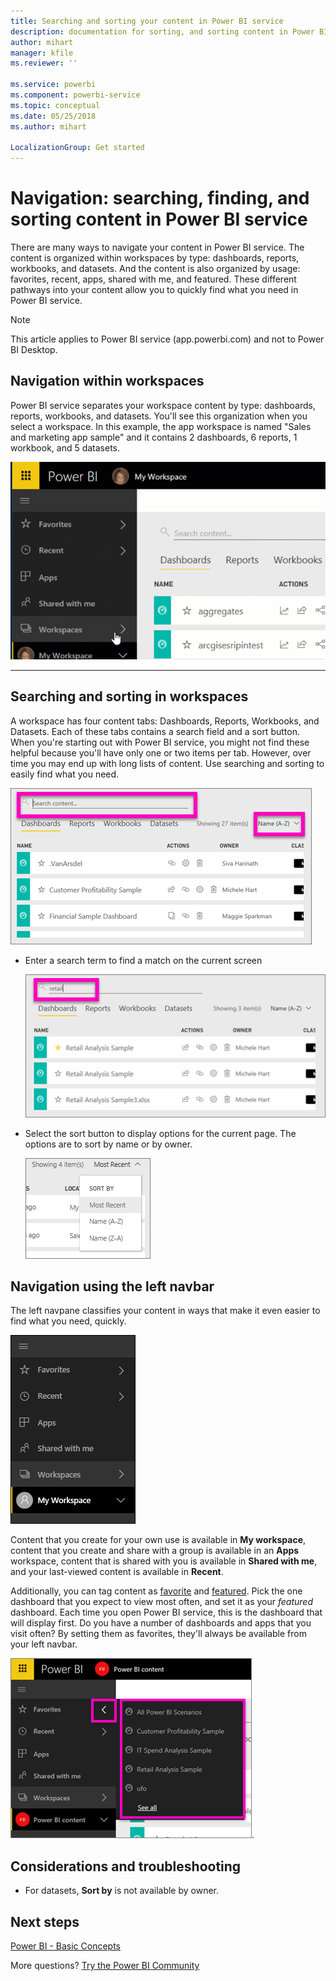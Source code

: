 ```yaml
---
title: Searching and sorting your content in Power BI service
description: documentation for sorting, and sorting content in Power BI workspaces
author: mihart
manager: kfile
ms.reviewer: ''

ms.service: powerbi
ms.component: powerbi-service
ms.topic: conceptual
ms.date: 05/25/2018
ms.author: mihart

LocalizationGroup: Get started
---
```

# Navigation: searching, finding, and sorting content in Power BI service
There are many ways to navigate your content in Power BI service. The content is organized within workspaces by type: dashboards, reports, workbooks, and datasets.  And the content is also organized by usage: favorites, recent, apps, shared with me, and featured. These different pathways into your content allow you to quickly find what you need in Power BI service.  

>[!NOTE] 
>This article applies to Power BI service (app.powerbi.com) and not to Power BI Desktop.

## Navigation within workspaces

Power BI service separates your workspace content by type: dashboards, reports, workbooks, and datasets. You'll see this organization when you select a workspace. In this example, the app workspace is named "Sales and marketing app sample" and it contains 2 dashboards, 6 reports, 1 workbook, and 5 datasets.

![video](media/service-navigation-search-filter-sort/workspaces.gif)

________________________________________

## Searching and sorting in workspaces
A workspace has four content tabs: Dashboards, Reports, Workbooks, and Datasets.  Each of these tabs contains a search field and a sort button.  When you're starting out with Power BI service, you might not find these helpful because you'll have only one or two items per tab.  However, over time you may end up with long lists of content.  Use searching and sorting to easily find what you need.

![Dashboards tab](media/service-navigation-search-filter-sort/power-bi-search-sort2.png)

* Enter a search term to find a match on the current screen
  
   ![enter search term](media/service-navigation-search-filter-sort/power-bi-search2.png)
* Select the sort button to display options for the current page. The options are to sort by name or by owner.
  
   ![sort menu](media/service-navigation-search-filter-sort/power-bi-sort-alpha.png)

## Navigation using the left navbar
The left navpane classifies your content in ways that make it even easier to find what you need, quickly.  

![left navpane](media/service-navigation-search-filter-sort/power-bi-newnav.png)



Content that you create for your own use is available in **My workspace**, content that you create and share with a group is available in an **Apps** workspace, content that is shared with you is available in **Shared with me**, and your last-viewed content is available in **Recent**.

Additionally, you can tag content as [favorite](service-dashboard-favorite.md) and [featured](service-dashboard-featured.md). Pick the one dashboard that you expect to view most often, and set it as your *featured* dashboard. Each time you open Power BI service, this is the dashboard that will display first. Do you have a number of dashboards and apps that you visit often? By setting them as favorites, they'll always be available from your left navbar.

![Favorites flyout](media/service-navigation-search-filter-sort/power-bi-favorite-flyout.png).


## Considerations and troubleshooting
* For datasets, **Sort by** is not available by owner.

## Next steps
[Power BI - Basic Concepts](service-basic-concepts.md)

More questions? [Try the Power BI Community](http://community.powerbi.com/)